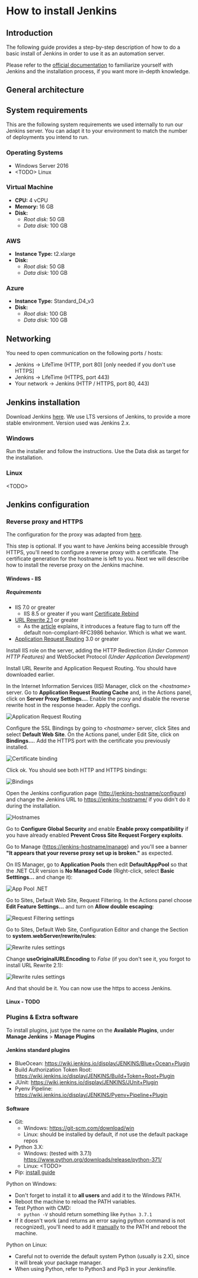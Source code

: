 # How to install Jenkins

## Introduction

The following guide provides a step-by-step description of how to do a basic install of Jenkins in order to use it as an automation server.

Please refer to the [official documentation](https://jenkins.io/doc/book/installing/) to familiarize yourself with Jenkins and the installation process, if you want more in-depth knowledge.

## General architecture

## System requirements

This are the following system requirements we used internally to run our Jenkins server. You can adapt it to your environment to match the number of deployments you intend to run.

### Operating Systems

- Windows Server 2016
- \<TODO> Linux

### Virtual Machine

- **CPU:** 4 vCPU
- **Memory:** 16 GB
- **Disk:**
  - *Root disk:* 50 GB
  - *Data disk:* 100 GB

### AWS

- **Instance Type:** t2.xlarge
- **Disk:**
  - *Root disk:* 50 GB
  - *Data disk:* 100 GB

### Azure

- **Instance Type:** Standard_D4_v3
- **Disk:**
  - *Root disk:* 100 GB
  - *Data disk:* 100 GB

## Networking

You need to open communication on the following ports / hosts:

- Jenkins -> LifeTime (HTTP, port 80) [only needed if you don't use HTTPS]
- Jenkins -> LifeTime (HTTPS, port 443)
- Your network -> Jenkins (HTTP / HTTPS, port 80, 443)

## Jenkins installation

Download Jenkins [here](https://jenkins.io/download/). We use LTS versions of Jenkins, to provide a more stable environment. Version used was Jenkins 2.x.

### Windows

Run the installer and follow the instructions. Use the Data disk as target for the installation.

### Linux

\<TODO>

## Jenkins configuration

### Reverse proxy and HTTPS

The configuration for the proxy was adapted from [here](https://wiki.jenkins.io/display/JENKINS/Running+Jenkins+behind+IIS).

This step is optional. If you want to have Jenkins being accessible through HTTPS, you'll need to configure a reverse proxy with a certificate. The certificate generation for the hostname is left to you. Next we will describe how to install the reverse proxy on the Jenkins machine.

#### Windows - IIS

##### Requirements

- IIS 7.0 or greater
  - IIS 8.5 or greater if you want [Certificate Rebind](https://docs.microsoft.com/en-us/iis/get-started/whats-new-in-iis-85/certificate-rebind-in-iis85)
- [URL Rewrite 2.1](https://www.iis.net/downloads/microsoft/url-rewrite) or greater
  - As the [article](https://blogs.iis.net/iisteam/url-rewrite-v2-1) explains, it introduces a feature flag to turn off the default non-compliant-RFC3986 behavior. Which is what we want.
- [Application Request Routing](https://www.iis.net/downloads/microsoft/application-request-routing) 3.0 or greater

Install IIS role on the server, adding the HTTP Redirection *(Under Common HTTP Features)* and WebSocket Protocol *(Under Application Development)*

Install URL Rewrite and Application Request Routing. You should have downloaded earlier.

In the Internet Information Services (IIS) Manager, click on the *\<hostname>* server. Go to **Application Request Routing Cache** and, in the Actions panel, click on **Server Proxy Settings...**. Enable the proxy and disable the reverse rewrite host in the response header. Apply the configs.

![Application Request Routing](images/arrc_img.png)

Configure the SSL Bindings by going to *\<hostname>* server, click Sites and select **Default Web Site**. On the Actions panel, under Edit Site, click on **Bindings...**. Add the HTTPS port with the certificate you previously installed.

![Certificate binding](images/certificate.png)

Click ok. You should see both HTTP and HTTPS bindings:

![Bindings](images/bindings.png)

Open the Jenkins configuration page (<http://jenkins-hostname/configure>) and change the Jenkins URL to <https://jenkins-hostname/> if you didn't do it during the installation.

![Hostnames](images/https_hostname.png)

Go to **Configure Global Security** and enable **Enable proxy compatibility** if you have already enabled **Prevent Cross Site Request Forgery exploits**.

Go to Manage (<https://jenkins-hostname/manage>) and you'll see a banner **"It appears that your reverse proxy set up is broken."** as expected.

On IIS Manager, go to **Application Pools** then edit **DefaultAppPool** so that the .NET CLR version is **No Managed Code** (Right-click, select **Basic Setttings...** and change it):

![App Pool .NET](images/app_pool.png)

Go to Sites, Default Web Site, Request Filtering. In the Actions panel choose **Edit Feature Settings...** and turn on **Allow double escaping**:

![Request Filtering settings](images/request_filtering.png)

Go to Sites, Default Web Site, Configuration Editor and change the Section to **system.webServer/rewrite/rules**:

![Rewrite rules settings](images/rewrite_rules.png)

Change **useOriginalURLEncoding** to *False* (if you don't see it, you forgot to install URL Rewrite 2.1):

![Rewrite rules settings](images/rewrite_rules.png)

And that should be it. You can now use the https to access Jenkins.

#### Linux - TODO

### Plugins & Extra software

To install plugins, just type the name on the **Available Plugins**, under **Manage Jenkins** > **Manage Plugins**

#### Jenkins standard plugins

- BlueOcean: <https://wiki.jenkins.io/display/JENKINS/Blue+Ocean+Plugin>
- Build Authorization Token Root: <https://wiki.jenkins.io/display/JENKINS/Build+Token+Root+Plugin>
- JUnit: <https://wiki.jenkins.io/display/JENKINS/JUnit+Plugin>
- Pyenv Pipeline: <https://wiki.jenkins.io/display/JENKINS/Pyenv+Pipeline+Plugin>

#### Software

- Git:
  - Windows: <https://git-scm.com/download/win>
  - Linux: should be installed by default, if not use the default package repos
- Python 3.X:
  - Windows: (tested with 3.7.1) <https://www.python.org/downloads/release/python-371/>
  - Linux: \<TODO>
- Pip: [install guide](https://pip.pypa.io/en/stable/installing/)

Python on Windows:

- Don't forget to install it to **all users** and add it to the Windows PATH.
- Reboot the machine to reload the PATH variables.
- Test Python with CMD:
  - `python -V` should return something like `Python 3.7.1`
- If it doesn't work (and returns an error saying python command is not recognized), you'll need to add it [manually](https://geek-university.com/python/add-python-to-the-windows-path/) to the PATH and reboot the machine.

Python on Linux:

- Careful not to override the default system Python (usually is 2.X), since it will break your package manager.
- When using Python, refer to Python3 and Pip3 in your Jenkinsfile.